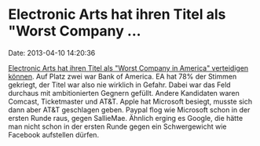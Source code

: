 Electronic Arts hat ihren Titel als \"Worst Company \...
========================================================

Date: 2013-04-10 14:20:36

[Electronic Arts hat ihren Titel als \"Worst Company in America\"
verteidigen
können](http://consumerist.com/2013/04/09/ea-makes-worst-company-in-america-history-wins-title-for-second-year-in-a-row/).
Auf Platz zwei war Bank of America. EA hat 78% der Stimmen gekriegt, der
Titel war also nie wirklich in Gefahr. Dabei war das Feld durchaus mit
ambitionierten Gegnern gefüllt. Andere Kandidaten waren Comcast,
Ticketmaster und AT&T. Apple hat Microsoft besiegt, musste sich dann
aber AT&T geschlagen geben. Paypal flog wie Microsoft schon in der
ersten Runde raus, gegen SallieMae. Ähnlich erging es Google, die hätte
man nicht schon in der ersten Runde gegen ein Schwergewicht wie Facebook
aufstellen dürfen.
